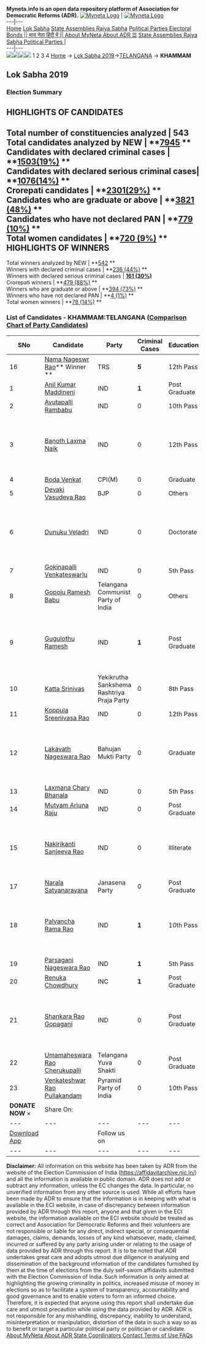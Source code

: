 **Myneta.info is an open data repository platform of Association for Democratic Reforms (ADR).**
[![Myneta Logo](https://www.myneta.info/lib/img/myneta-logo.png)](https://www.myneta.info/) | [![Myneta Logo](https://www.myneta.info/lib/img/adr-logo.png)](https://adrindia.org)  
---|---  
[Home](https://www.myneta.info/) [Lok Sabha](https://www.myneta.info/#ls "Lok Sabha") [ State Assemblies ](https://www.myneta.info/#sa "State Assemblies") [Rajya Sabha](https://www.myneta.info/#rs "Rajya Sabha") [Political Parties ](https://www.myneta.info/party "Political Parties") [ Electoral Bonds ](https://www.myneta.info/electoral_bonds "Electoral Bonds") [ || माय नेता हिंदी में || ](https://translate.google.co.in/translate?prev=hp&hl=en&js=y&u=www.myneta.info&sl=en&tl=hi&history_state0=) [ About MyNeta ](https://adrindia.org/content/about-myneta) [ About ADR ](https://adrindia.org/about-adr/who-we-are) [☰](javascript:void\(0\))
[ State Assemblies ](https://www.myneta.info/#sa "State Assemblies") [ Rajya Sabha ](https://www.myneta.info/#rs "Rajya Sabha") [ Political Parties ](https://www.myneta.info/party "Political Parties")
|   
---|---  
![](https://www.myneta.info/lib/img/banner/banner-1.png)![](https://www.myneta.info/lib/img/banner/banner-2.png)![](https://www.myneta.info/lib/img/banner/banner-3.png)![](https://www.myneta.info/lib/img/banner/banner-4.png)
1  2  3  4 
[Home](https://www.myneta.info/) → [Lok Sabha 2019](https://www.myneta.info/LokSabha2019/)→[TELANGANA](https://www.myneta.info/LokSabha2019/index.php?action=show_constituencies&state_id=69) → **KHAMMAM**
### 
## Lok Sabha 2019
###  Election Summary 
HIGHLIGHTS OF CANDIDATES  
---  
Total number of constituencies analyzed |  543   
Total candidates analyzed by NEW | **[7945](https://www.myneta.info/LokSabha2019/index.php?action=summary&subAction=candidates_analyzed&sort=candidate#summary) **  
Candidates with declared criminal cases | **[1503(19%)](https://www.myneta.info/LokSabha2019/index.php?action=summary&subAction=crime&sort=candidate#summary) **  
Candidates with declared serious criminal cases| **[1076(14%)](https://www.myneta.info/LokSabha2019/index.php?action=summary&subAction=serious_crime&sort=candidate#summary) **  
Crorepati candidates | **[2301(29%)](https://www.myneta.info/LokSabha2019/index.php?action=summary&subAction=crorepati&sort=candidate#summary) **  
Candidates who are graduate or above | **[3821 (48%)](https://www.myneta.info/LokSabha2019/index.php?action=summary&subAction=education&sort=candidate#summary) **  
Candidates who have not declared PAN | **[779 (10%)](https://www.myneta.info/LokSabha2019/index.php?action=summary&subAction=without_pan&sort=candidate#summary) **  
Total women candidates | **[720 (9%)](https://www.myneta.info/LokSabha2019/index.php?action=summary&subAction=women_candidate&sort=candidate#summary) **  
HIGHLIGHTS OF WINNERS  
---  
Total winners analyzed by NEW | **[542](https://www.myneta.info/LokSabha2019/index.php?action=summary&subAction=winner_analyzed&sort=candidate#summary) **  
Winners with declared criminal cases | **[236 (44%)](https://www.myneta.info/LokSabha2019/index.php?action=summary&subAction=winner_crime&sort=candidate#summary) **  
Winners with declared serious criminal cases | **[161 (30%)](https://www.myneta.info/LokSabha2019/index.php?action=summary&subAction=winner_serious_crime&sort=candidate#summary)**  
Crorepati winners | **[479 (88%)](https://www.myneta.info/LokSabha2019/index.php?action=summary&subAction=winner_crorepati&sort=candidate#summary) **  
Winners who are graduate or above | **[394 (73%)](https://www.myneta.info/LokSabha2019/index.php?action=summary&subAction=winner_education&sort=candidate#summary) **  
Winners who have not declared PAN | **[4 (1%)](https://www.myneta.info/LokSabha2019/index.php?action=summary&subAction=winner_without_pan&sort=candidate#summary) **  
Total women winners | **[78 (14%)](https://www.myneta.info/LokSabha2019/index.php?action=summary&subAction=winner_women&sort=candidate#summary) **  
### List of Candidates - KHAMMAM:TELANGANA ([Comparison Chart of Party Candidates](https://www.myneta.info/LokSabha2019/comparisonchart.php?constituency_id=865))
SNo | Candidate| Party| Criminal Cases| Education| Age| Total Assets| Liabilities  
---|---|---|---|---|---|---|---  
16  | [Nama Nageswr Rao](https://www.myneta.info/LokSabha2019/candidate.php?candidate_id=7210)** Winner ** | TRS | **5** | 12th Pass| 62 | Rs 1,07,46,71,341 ~ 107 Crore+ | Rs 8,07,21,594 ~ 8 Crore+  
1  | [Anil Kumar Maddineni](https://www.myneta.info/LokSabha2019/candidate.php?candidate_id=6897) | IND | **1** | Post Graduate| 39 | Rs 8,65,565 ~ 8 Lacs+ | Rs 0 ~   
2  | [Avutapalli Rambabu](https://www.myneta.info/LokSabha2019/candidate.php?candidate_id=7208) | IND | 0 | 10th Pass| 62 | Rs 74,950 ~ 74 Thou+ | Rs 0 ~   
3  | [Banoth Laxma Naik](https://www.myneta.info/LokSabha2019/candidate.php?candidate_id=4640) | IND | 0 | 12th Pass| 62 | ![](https://myneta.info/image_v2.php?myneta_folder=LokSabha2019&candidate_id=4640&col=ta) | ![](https://myneta.info/image_v2.php?myneta_folder=LokSabha2019&candidate_id=4640&col=lia)  
4  | [Boda Venkat](https://www.myneta.info/LokSabha2019/candidate.php?candidate_id=4868) | CPI(M) | 0 | Graduate| 54 | Rs 96,11,087 ~ 96 Lacs+ | Rs 31,85,000 ~ 31 Lacs+  
5  | [Devaki Vasudeva Rao](https://www.myneta.info/LokSabha2019/candidate.php?candidate_id=7209) | BJP | 0 | Others| 47 | Rs 2,63,00,049 ~ 2 Crore+ | Rs 46,86,270 ~ 46 Lacs+  
6  | [Dunuku Veladri](https://www.myneta.info/LokSabha2019/candidate.php?candidate_id=6902) | IND | 0 | Doctorate| 57 | ![](https://myneta.info/image_v2.php?myneta_folder=LokSabha2019&candidate_id=6902&col=ta) | ![](https://myneta.info/image_v2.php?myneta_folder=LokSabha2019&candidate_id=6902&col=lia)  
7  | [Gokinapalli Venkateswarlu](https://www.myneta.info/LokSabha2019/candidate.php?candidate_id=6900) | IND | 0 | 5th Pass| 61 | Rs 39,68,500 ~ 39 Lacs+ | Rs 45,000 ~ 45 Thou+  
8  | [Gopoju Ramesh Babu](https://www.myneta.info/LokSabha2019/candidate.php?candidate_id=6894) | Telangana Communist Party of India | 0 | Others| 42 | Rs 20,000 ~ 20 Thou+ | Rs 0 ~   
9  | [Gugulothu Ramesh](https://www.myneta.info/LokSabha2019/candidate.php?candidate_id=4869) | IND | **1** | Post Graduate| 32 | ![](https://myneta.info/image_v2.php?myneta_folder=LokSabha2019&candidate_id=4869&col=ta) | ![](https://myneta.info/image_v2.php?myneta_folder=LokSabha2019&candidate_id=4869&col=lia)  
10  | [Katta Srinivas](https://www.myneta.info/LokSabha2019/candidate.php?candidate_id=6893) | Yekikrutha Sankshema Rashtriya Praja Party | 0 | 8th Pass| 46 | Rs 14,35,000 ~ 14 Lacs+ | Rs 0 ~   
11  | [Koppula Sreenivasa Rao](https://www.myneta.info/LokSabha2019/candidate.php?candidate_id=6899) | IND | 0 | 12th Pass| 48 | Rs 1,17,400 ~ 1 Lacs+ | Rs 3,05,000 ~ 3 Lacs+  
12  | [Lakavath Nageswara Rao](https://www.myneta.info/LokSabha2019/candidate.php?candidate_id=6896) | Bahujan Mukti Party | 0 | Graduate| 27 | ![](https://myneta.info/image_v2.php?myneta_folder=LokSabha2019&candidate_id=6896&col=ta) | ![](https://myneta.info/image_v2.php?myneta_folder=LokSabha2019&candidate_id=6896&col=lia)  
13  | [Laxmana Chary Bhanala](https://www.myneta.info/LokSabha2019/candidate.php?candidate_id=6904) | IND | 0 | 5th Pass| 55 | Rs 30,000 ~ 30 Thou+ | Rs 0 ~   
14  | [Mutyam Arjuna Raju](https://www.myneta.info/LokSabha2019/candidate.php?candidate_id=6905) | IND | 0 | Post Graduate| 30 | Rs 24,50,000 ~ 24 Lacs+ | Rs 90,000 ~ 90 Thou+  
15  | [Nakirikanti Sanjeeva Rao](https://www.myneta.info/LokSabha2019/candidate.php?candidate_id=4641) | IND | 0 | Illiterate| 49 | ![](https://myneta.info/image_v2.php?myneta_folder=LokSabha2019&candidate_id=4641&col=ta) | ![](https://myneta.info/image_v2.php?myneta_folder=LokSabha2019&candidate_id=4641&col=lia)  
17  | [Narala Satyanarayana](https://www.myneta.info/LokSabha2019/candidate.php?candidate_id=6895) | Janasena Party | 0 | Post Graduate| 46 | Rs 22,01,365 ~ 22 Lacs+ | Rs 5,90,000 ~ 5 Lacs+  
18  | [Palvancha Rama Rao](https://www.myneta.info/LokSabha2019/candidate.php?candidate_id=6903) | IND | **1** | 10th Pass| 65 | ![](https://myneta.info/image_v2.php?myneta_folder=LokSabha2019&candidate_id=6903&col=ta) | ![](https://myneta.info/image_v2.php?myneta_folder=LokSabha2019&candidate_id=6903&col=lia)  
19  | [Parsagani Nageswara Rao](https://www.myneta.info/LokSabha2019/candidate.php?candidate_id=4866) | IND | **1** | 5th Pass| 48 | Rs 1,00,000 ~ 1 Lacs+ | Rs 0 ~   
20  | [Renuka Chowdhury](https://www.myneta.info/LokSabha2019/candidate.php?candidate_id=6891) | INC | **1** | Post Graduate| 64 | Rs 1,13,12,85,724 ~ 113 Crore+ | Rs 11,61,91,184 ~ 11 Crore+  
21  | [Shankara Rao Gopagani](https://www.myneta.info/LokSabha2019/candidate.php?candidate_id=6901) | IND | 0 | Post Graduate| 61 | ![](https://myneta.info/image_v2.php?myneta_folder=LokSabha2019&candidate_id=6901&col=ta) | ![](https://myneta.info/image_v2.php?myneta_folder=LokSabha2019&candidate_id=6901&col=lia)  
22  | [Umamaheswara Rao Cherukupalli](https://www.myneta.info/LokSabha2019/candidate.php?candidate_id=6892) | Telangana Yuva Shakti | 0 | Post Graduate| 29 | Rs 76,90,000 ~ 76 Lacs+ | Rs 10,70,000 ~ 10 Lacs+  
23  | [Venkateshwar Rao Pullakandam](https://www.myneta.info/LokSabha2019/candidate.php?candidate_id=4602) | Pyramid Party of India | 0 | 10th Pass| 57 | Rs 2,28,16,840 ~ 2 Crore+ | Rs 1,61,76,799 ~ 1 Crore+  
|  **DONATE NOW** × |  Share On:  | [](https://api.whatsapp.com/send?text=https%3A%2F%2Fmyneta.info%2Fpunjab2022%2Findex.php%3Faction%3Dshow_constituencies%26state_id%3D19) | [](https://www.facebook.com/sharer/sharer.php?u=https%3A%2F%2Fmyneta.info%2Fpunjab2022%2Findex.php%3Faction%3Dshow_constituencies%26state_id%3D19) | [](https://twitter.com/share?url=https%3A%2F%2Fmyneta.info%2Fpunjab2022%2Findex.php%3Faction%3Dshow_constituencies%26state_id%3D19)  
---|---|---|---|---  
| [ Download App ](https://play.google.com/store/apps/details?id=com.webrosoft.myneta1&pcampaignid=pcampaignidMKT-Other-global-all-co-prtnr-py-PartBadge-Mar2515-1) | [](https://play.google.com/store/apps/details?id=com.webrosoft.myneta1&pcampaignid=pcampaignidMKT-Other-global-all-co-prtnr-py-PartBadge-Mar2515-1) |  Follow us on  | [](https://www.facebook.com/adrindia.org/) | [](https://twitter.com/adrspeaks) | [](https://groups.google.com/g/national-election-watch?hl=en&pli=1) | [](https://www.instagram.com/adrspeaks/) | [](https://www.youtube.com/user/adrspeaks) | [](https://sharechat.com/profile/adrspeaks)  
---|---|---|---|---|---|---|---|---  
**Disclaimer:** All information on this website has been taken by ADR from the website of the Election Commission of India (https://affidavitarchive.nic.in/) and all the information is available in public domain. ADR does not add or subtract any information, unless the EC changes the data. In particular, no unverified information from any other source is used. While all efforts have been made by ADR to ensure that the information is in keeping with what is available in the ECI website, in case of discrepancy between information provided by ADR through this report, anyone and that given in the ECI website, the information available on the ECI website should be treated as correct and Association for Democratic Reforms and their volunteers are not responsible or liable for any direct, indirect special, or consequential damages, claims, demands, losses of any kind whatsoever, made, claimed, incurred or suffered by any party arising under or relating to the usage of data provided by ADR through this report. It is to be noted that ADR undertakes great care and adopts utmost due diligence in analysing and dissemination of the background information of the candidates furnished by them at the time of elections from the duly self-sworn affidavits submitted with the Election Commission of India. Such information is only aimed at highlighting the growing criminality in politics, increased misuse of money in elections so as to facilitate a system of transparency, accountability and good governance and to enable voters to form an informed choice. Therefore, it is expected that anyone using this report shall undertake due care and utmost precaution while using the data provided by ADR. ADR is not responsible for any mishandling, discrepancy, inability to understand, misinterpretation or manipulation, distortion of the data in such a way so as to benefit or target a particular political party or politician or candidate. 
[ About MyNeta ](https://adrindia.org/content/about-myneta) [ About ADR ](https://adrindia.org/about-adr/who-we-are) [ State Coordinators ](https://adrindia.org/about-adr/state-coordinators) [ Contact ](https://adrindia.org/contact-us) [ Terms of Use ](https://adrindia.org/content/adr-terms-use) [ FAQs ](https://adrindia.org/content/faqs)
